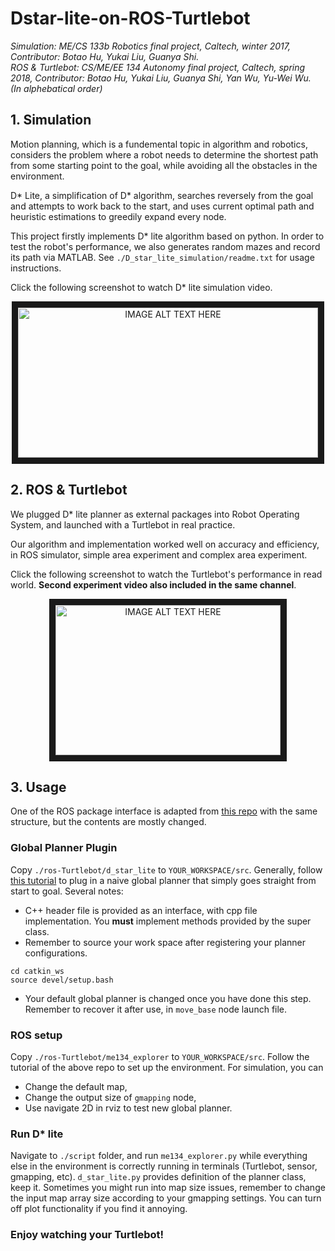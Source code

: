 # Dstar-lite-on-ROS-Turtlebot
*Simulation: ME/CS 133b Robotics final project, Caltech, winter 2017, Contributor: Botao Hu, Yukai Liu, Guanya Shi.*  
*ROS & Turtlebot: CS/ME/EE 134 Autonomy final project, Caltech, spring 2018, Contributor: Botao Hu, Yukai Liu, Guanya Shi, Yan Wu, Yu-Wei Wu.  
(In alphebatical order)*

## 1. Simulation

Motion planning, which is a fundemental topic in algorithm and robotics, considers the problem where a robot needs to determine the shortest path from some starting point to the goal, while avoiding all the obstacles in the environment.

D* Lite, a simplification of D* algorithm, searches reversely from the goal and attempts to work back to the start, and uses current optimal path and heuristic estimations to greedily expand every node.

This project firstly implements D* lite algorithm based on python. In order to test the robot's performance, we also generates random mazes and record its path via MATLAB. See `./D_star_lite_simulation/readme.txt` for usage instructions.

Click the following screenshot to watch D* lite simulation video.

<p align="center">
<a href="http://www.youtube.com/watch?feature=player_embedded&v=h6H3n0BNXi8
" target="_blank"><img src="http://img.youtube.com/vi/h6H3n0BNXi8/maxresdefault.jpg" 
alt="IMAGE ALT TEXT HERE" width="480" height="240" border="10" /></a>
</p>

## 2. ROS & Turtlebot

We plugged D* lite planner as external packages into Robot Operating System, and launched with a Turtlebot in real practice.

Our algorithm and implementation worked well on accuracy and efficiency, in ROS simulator, simple area experiment and complex area experiment.

Click the following screenshot to watch the Turtlebot's performance in read world. **Second experiment video also included in the same channel**.

<p align="center">
<a href="http://www.youtube.com/watch?feature=player_embedded&v=ttc8bM89Alk
" target="_blank"><img src="http://img.youtube.com/vi/ttc8bM89Alk/0.jpg" 
alt="IMAGE ALT TEXT HERE" width="360" height="240" border="10" /></a>
</p>

## 3. Usage

One of the ROS package interface is adapted from [this repo](https://github.com/jaedlund/me134_explorer) with the same structure, but the contents are mostly changed.

### Global Planner Plugin

Copy `./ros-Turtlebot/d_star_lite` to `YOUR_WORKSPACE/src`. Generally, follow [this tutorial](http://wiki.ros.org/navigation/Tutorials/Writing%20A%20Global%20Path%20Planner%20As%20Plugin%20in%20ROS) to plug in a naive global planner that simply goes straight from start to goal. Several notes:

* C++ header file is provided as an interface, with cpp file implementation. You **must** implement methods provided by the super class.
* Remember to source your work space after registering your planner configurations.
```
cd catkin_ws
source devel/setup.bash
```
* Your default global planner is changed once you have done this step. Remember to recover it after use, in `move_base` node launch file.

### ROS setup

Copy `./ros-Turtlebot/me134_explorer` to `YOUR_WORKSPACE/src`. Follow the tutorial of the above repo to set up the environment. For simulation, you can
* Change the default map,
* Change the output size of `gmapping` node,
* Use navigate 2D in rviz to test new global planner.

### Run D* lite

Navigate to `./script` folder, and run `me134_explorer.py` while everything else in the environment is correctly running in terminals (Turtlebot, sensor, gmapping, etc). `d_star_lite.py` provides definition of the planner class, keep it. Sometimes you might run into map size issues, remember to change the input map array size according to your gmapping settings. You can turn off plot functionality if you find it annoying.

### Enjoy watching your Turtlebot!
